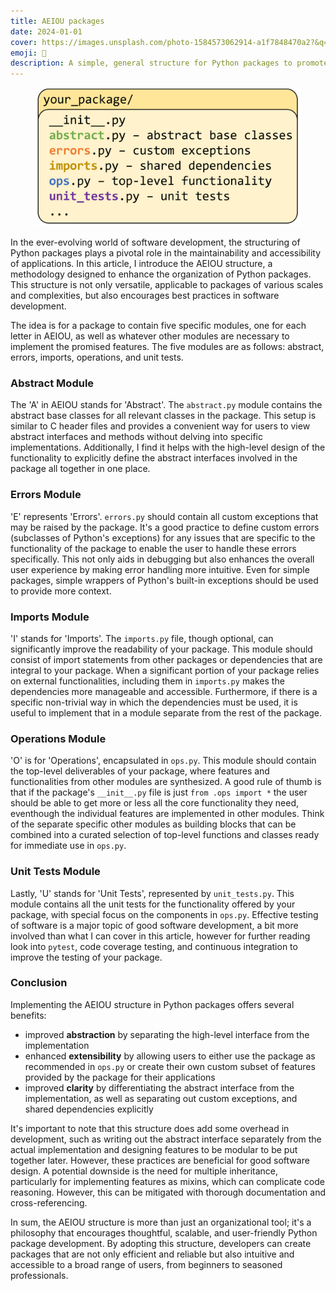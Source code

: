 ```yaml
---
title: AEIOU packages
date: 2024-01-01
cover: https://images.unsplash.com/photo-1584573062914-a1f7848470a2?&q=85&fm=jpg&crop=entropy&cs=srgb&w=1440
emoji: 🌸
description: A simple, general structure for Python packages to promote better software design.
---
```


<figure>
  <img src="assets/content/aeiou_structure.png" alt="AEIOU Package Structure"/>
  <!-- <figcaption>A python package using the AEIOU structure contains five modules: abstract, errors, imports, operations, and unit tests to improve abstraction, extensibility, and clarity.</figcaption> -->
</figure>

In the ever-evolving world of software development, the structuring of Python packages plays a pivotal role in the maintainability and accessibility of applications. In this article, I introduce the AEIOU structure, a methodology designed to enhance the organization of Python packages. This structure is not only versatile, applicable to packages of various scales and complexities, but also encourages best practices in software development.

The idea is for a package to contain five specific modules, one for each letter in AEIOU, as well as whatever other modules are necessary to implement the promised features. The five modules are as follows: abstract, errors, imports, operations, and unit tests.

### Abstract Module

The 'A' in AEIOU stands for 'Abstract'. The `abstract.py` module contains the abstract base classes for all relevant classes in the package. This setup is similar to C header files and provides a convenient way for users to view abstract interfaces and methods without delving into specific implementations. Additionally, I find it helps with the high-level design of the functionality to explicitly define the abstract interfaces involved in the package all together in one place.

### Errors Module

'E' represents 'Errors'. `errors.py` should contain all custom exceptions that may be raised by the package. It's a good practice to define custom errors (subclasses of Python's exceptions) for any issues that are specific to the functionality of the package to enable the user to handle these errors specifically. This not only aids in debugging but also enhances the overall user experience by making error handling more intuitive. Even for simple packages, simple wrappers of Python's built-in exceptions should be used to provide more context. 

### Imports Module

'I' stands for 'Imports'. The `imports.py` file, though optional, can significantly improve the readability of your package. This module should consist of import statements from other packages or dependencies that are integral to your package. When a significant portion of your package relies on external functionalities, including them in `imports.py` makes the dependencies more manageable and accessible. Furthermore, if there is a specific non-trivial way in which the dependencies must be used, it is useful to implement that in a module separate from the rest of the package.

### Operations Module

'O' is for 'Operations', encapsulated in `ops.py`. This module should contain the top-level deliverables of your package, where features and functionalities from other modules are synthesized. A good rule of thumb is that if the package's `__init__.py` file is just `from .ops import *` the user should be able to get more or less all the core functionality they need, eventhough the individual features are implemented in other modules. Think of the separate specific other modules as building blocks that can be combined into a curated selection of top-level functions and classes ready for immediate use in `ops.py`.

### Unit Tests Module

Lastly, 'U' stands for 'Unit Tests', represented by `unit_tests.py`. This module contains all the unit tests for the functionality offered by your package, with special focus on the components in `ops.py`. Effective testing of software is a major topic of good software development, a bit more involved than what I can cover in this article, however for further reading look into `pytest`, code coverage testing, and continuous integration to improve the testing of your package.

### Conclusion

Implementing the AEIOU structure in Python packages offers several benefits:

- improved **abstraction** by separating the high-level interface from the implementation
- enhanced **extensibility** by allowing users to either use the package as recommended in `ops.py` or create their own custom subset of features provided by the package for their applications
- improved **clarity** by differentiating the abstract interface from the implementation, as well as separating out custom exceptions, and shared dependencies explicitly

It's important to note that this structure does add some overhead in development, such as writing out the abstract interface separately from the actual implementation and designing features to be modular to be put together later. However, these practices are beneficial for good software design. A potential downside is the need for multiple inheritance, particularly for implementing features as mixins, which can complicate code reasoning. However, this can be mitigated with thorough documentation and cross-referencing.

In sum, the AEIOU structure is more than just an organizational tool; it's a philosophy that encourages thoughtful, scalable, and user-friendly Python package development. By adopting this structure, developers can create packages that are not only efficient and reliable but also intuitive and accessible to a broad range of users, from beginners to seasoned professionals.


